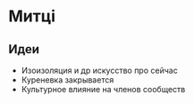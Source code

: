# Митці

## Идеи

* Изоизоляция и др искусство про сейчас
* Куреневка закрывается
* Культурное влияние на членов сообществ

